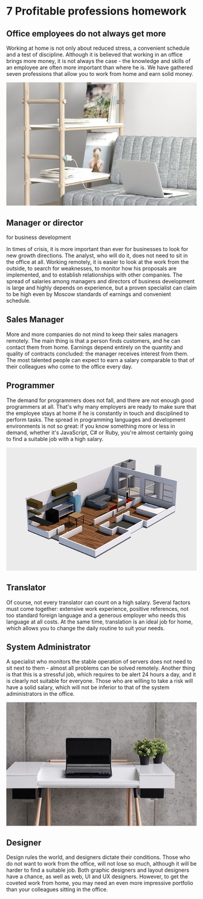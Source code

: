 # 7 Profitable professions homework

## Office employees do not always get more

Working at home is not only about reduced stress, a convenient schedule and a test of discipline. Although it is believed that working in an office brings more money, it is not always the case - the knowledge and skills of an employee are often more important than where he is. We have gathered seven professions that allow you to work from home and earn solid money.

![Branching](homework1.jpg)

## Manager or director
for business development
 
In times of crisis, it is more important than ever for businesses to look for new growth directions. The analyst, who will do it, does not need to sit in the office at all. Working remotely, it is easier to look at the work from the outside, to search for weaknesses, to monitor how his proposals are implemented, and to establish relationships with other companies. The spread of salaries among managers and directors of business development is large and highly depends on experience, but a proven specialist can claim to be high even by Moscow standards of earnings and convenient schedule.
 
## Sales Manager
  
More and more companies do not mind to keep their sales managers remotely. The main thing is that a person finds customers, and he can contact them from home. Earnings depend entirely on the quantity and quality of contracts concluded: the manager receives interest from them. The most talented people can expect to earn a salary comparable to that of their colleagues who come to the office every day.
 
## Programmer

The demand for programmers does not fall, and there are not enough good programmers at all. That's why many employers are ready to make sure that the employee stays at home if he is constantly in touch and disciplined to perform tasks. The spread in programming languages and development environments is not so great: if you know something more or less in demand, whether it's JavaScript, C# or Ruby, you're almost certainly going to find a suitable job with a high salary.

![Branching](homework2.jpg)
 
## Translator
 
Of course, not every translator can count on a high salary. Several factors must come together: extensive work experience, positive references, not too standard foreign language and a generous employer who needs this language at all costs. At the same time, translation is an ideal job for home, which allows you to change the daily routine to suit your needs.
 
## System Administrator
 
A specialist who monitors the stable operation of servers does not need to sit next to them - almost all problems can be solved remotely. Another thing is that this is a stressful job, which requires to be alert 24 hours a day, and it is clearly not suitable for everyone. Those who are willing to take a risk will have a solid salary, which will not be inferior to that of the system administrators in the office.

![Branching](homework3.jpg)

## Designer
 
Design rules the world, and designers dictate their conditions.
Those who do not want to work from the office, will not lose so much, although it will be harder to find a suitable job. Both graphic designers and layout designers have a chance,
as well as web, UI and UX designers. However, to get the coveted work from home, you may need an even more impressive portfolio than your colleagues sitting in the office.
